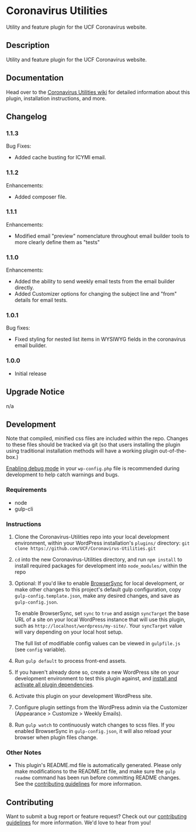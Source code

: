 # Coronavirus Utilities #

Utility and feature plugin for the UCF Coronavirus website.


## Description ##

Utility and feature plugin for the UCF Coronavirus website.


## Documentation ##

Head over to the [Coronavirus Utilities wiki](https://github.com/UCF/Coronavirus-Utilities/wiki) for detailed information about this plugin, installation instructions, and more.


## Changelog ##

### 1.1.3 ###
Bug Fixes:
* Added cache busting for ICYMI email.

### 1.1.2 ###
Enhancements:
* Added composer file.

### 1.1.1 ###
Enhancements:
* Modified email "preview" nomenclature throughout email builder tools to more clearly define them as "tests"

### 1.1.0 ###
Enhancements:
* Added the ability to send weekly email tests from the email builder directly.
* Added Customizer options for changing the subject line and "from" details for email tests.

### 1.0.1 ###
Bug fixes:
* Fixed styling for nested list items in WYSIWYG fields in the coronavirus email builder.

### 1.0.0 ###
* Initial release


## Upgrade Notice ##

n/a


## Development ##

Note that compiled, minified css files are included within the repo.  Changes to these files should be tracked via git (so that users installing the plugin using traditional installation methods will have a working plugin out-of-the-box.)

[Enabling debug mode](https://codex.wordpress.org/Debugging_in_WordPress) in your `wp-config.php` file is recommended during development to help catch warnings and bugs.

### Requirements ###
* node
* gulp-cli

### Instructions ###
1. Clone the Coronavirus-Utilities repo into your local development environment, within your WordPress installation's `plugins/` directory: `git clone https://github.com/UCF/Coronavirus-Utilities.git`
2. `cd` into the new Coronavirus-Utilities directory, and run `npm install` to install required packages for development into `node_modules/` within the repo
3. Optional: If you'd like to enable [BrowserSync](https://browsersync.io) for local development, or make other changes to this project's default gulp configuration, copy `gulp-config.template.json`, make any desired changes, and save as `gulp-config.json`.

    To enable BrowserSync, set `sync` to `true` and assign `syncTarget` the base URL of a site on your local WordPress instance that will use this plugin, such as `http://localhost/wordpress/my-site/`.  Your `syncTarget` value will vary depending on your local host setup.

    The full list of modifiable config values can be viewed in `gulpfile.js` (see `config` variable).
3. Run `gulp default` to process front-end assets.
4. If you haven't already done so, create a new WordPress site on your development environment to test this plugin against, and [install and activate all plugin dependencies](https://github.com/UCF/Coronavirus-Utilities/wiki/Installation#installation-requirements).
5. Activate this plugin on your development WordPress site.
6. Configure plugin settings from the WordPress admin via the Customizer (Appearance > Customize > Weekly Emails).
7. Run `gulp watch` to continuously watch changes to scss files.  If you enabled BrowserSync in `gulp-config.json`, it will also reload your browser when plugin files change.

### Other Notes ###
* This plugin's README.md file is automatically generated. Please only make modifications to the README.txt file, and make sure the `gulp readme` command has been run before committing README changes.  See the [contributing guidelines](https://github.com/UCF/Coronavirus-Utilities/blob/master/CONTRIBUTING.md) for more information.


## Contributing ##

Want to submit a bug report or feature request?  Check out our [contributing guidelines](https://github.com/UCF/Coronavirus-Utilities/blob/master/CONTRIBUTING.md) for more information.  We'd love to hear from you!
